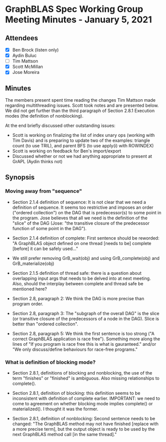 # GraphBLAS Spec Working Group Meeting Minutes - January 5, 2021

## Attendees
- [X] Ben Brock (listen only)
- [X] Aydin Buluc
- [ ] Tim Mattson
- [X] Scott McMillan
- [X] Jose Moreira

## Minutes

The members present spent time reading the changes Tim Mattson made regarding multithreading issues. Scott took notes and are presented below.  We did not get further than the third paragraph of Section 2.8.1 Execution modes (the definition of nonblocking).

At the end briefly discussed other outstanding issues:
- Scott is working on finalizing the list of index unary ops (working with Tim Davis) and is preparing to update two of the examples: triangle count (to use TRIL), and parent BFS (to use apply(i) with ROWINDEX)
- Scott is working on feedback for Ben's import/export
- Discussed whether or not we had anything appropriate to present at GrAPL (Aydin thinks not)

## Synopsis

### Moving away from "sequence"

- Section 2.1.4 definition of sequence: It is not clear that we need a definition of sequence. It seems too restrictive and imposes an order ("ordered collection") on the DAG that is predecessor(s) to some point in the program.  Jose believes that all we need is the definition of the "slice" of the DAG (Jose: "the transitive closure of the predecessor function of some point in the DAG").

- Section 2.1.4 definition of complete: First sentence should be reworded: "A GraphBLAS object defined on one thread [needs to be] complete [before] it can be safely used..."

- We still prefer removing GrB_wait(obj) and using GrB_complete(obj) and GrB_materialize(obj)

- Section 2.1.5 definition of thread safe: there is a question about overlapping input args that needs to be delved into at next meeting.  Also, should the interplay between complete and thread safe be mentioned here?

- Section 2.8, paragraph 2: We think the DAG is more precise than program order.

- Section 2.8, paragraph 3: The "subgraph of the overall DAG" is the slice (or transitive closure of the predecessors of a node in the DAG).  Slice is better than "ordered collection".

- Section 2.8, paragraph 5: We think the first sentence is too strong ("A correct GraphBLAS application is race free").  Something more along the lines of "If you program is race free this is what is gauranteed."  and/or "We only discuss/define behaviours for race-free programs."

### What is definition of blocking mode?

- Section 2.8.1, definitions of blocking and nonblocking, the use of the term "finishes" or "finished" is ambiguous. Also missing relationships to complete().

- Section 2.8.1, definition of blocking: this definition seems to be inconsistent with definition of complete earlier.  IMPORTANT: we need to come to agreement on whether blocking mode implies complete() or materialized().  I thought it was the former.

- Section 2.8.1, definition of nonblocking: Second sentence needs to be changed: "The GraphBLAS method may not have finished [replace with a more precise term], but the output object is ready to be used by the next GraphBLAS method call [in the same thread]."